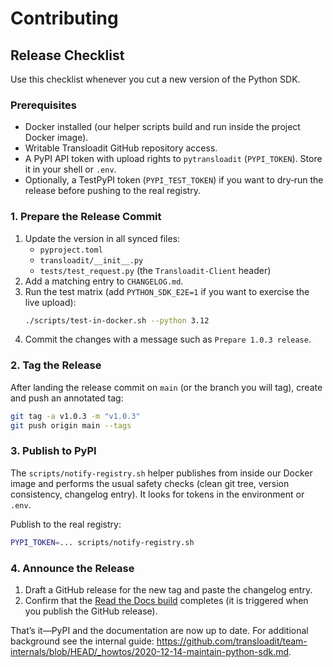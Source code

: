 # Contributing

## Release Checklist

Use this checklist whenever you cut a new version of the Python SDK.

### Prerequisites

- Docker installed (our helper scripts build and run inside the project Docker image).
- Writable Transloadit GitHub repository access.
- A PyPI API token with upload rights to `pytransloadit` (`PYPI_TOKEN`). Store it in your shell or `.env`.
- Optionally, a TestPyPI token (`PYPI_TEST_TOKEN`) if you want to dry‑run the release before pushing to the real registry.

### 1. Prepare the Release Commit

1. Update the version in all synced files:
   - `pyproject.toml`
   - `transloadit/__init__.py`
   - `tests/test_request.py` (the `Transloadit-Client` header)
2. Add a matching entry to `CHANGELOG.md`.
3. Run the test matrix (add `PYTHON_SDK_E2E=1` if you want to exercise the live upload):
   ```bash
   ./scripts/test-in-docker.sh --python 3.12
   ```
4. Commit the changes with a message such as `Prepare 1.0.3 release`.

### 2. Tag the Release

After landing the release commit on `main` (or the branch you will tag), create and push an annotated tag:

```bash
git tag -a v1.0.3 -m "v1.0.3"
git push origin main --tags
```

### 3. Publish to PyPI

The `scripts/notify-registry.sh` helper publishes from inside our Docker image and performs the usual safety checks (clean git tree, version consistency, changelog entry). It looks for tokens in the environment or `.env`.

Publish to the real registry:

```bash
PYPI_TOKEN=... scripts/notify-registry.sh
```

### 4. Announce the Release

1. Draft a GitHub release for the new tag and paste the changelog entry.
2. Confirm that the [Read the Docs build](https://transloadit.readthedocs.io/en/latest/) completes (it is triggered when you publish the GitHub release).

That’s it—PyPI and the documentation are now up to date. For additional background see the internal guide: <https://github.com/transloadit/team-internals/blob/HEAD/_howtos/2020-12-14-maintain-python-sdk.md>.
